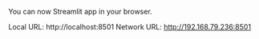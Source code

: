   You can now Streamlit app in your browser.

  Local URL: http://localhost:8501
  Network URL: http://192.168.79.236:8501
